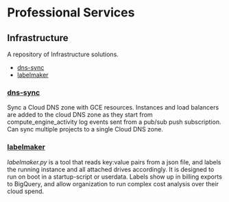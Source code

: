 # Professional Services
## Infrastructure
A repository of Infrastructure solutions.

 * [dns-sync](#dns-sync)
 * [labelmaker](#labelmaker)

### [dns-sync](dns-sync/)
  Sync a Cloud DNS zone with GCE resources. Instances and load balancers are added to the cloud DNS zone as they start from compute_engine_activity log events sent from a pub/sub push subscription. Can sync multiple projects to a single Cloud DNS zone.

### [labelmaker](labelmaker/readme.md)
  _labelmaker.py_ is a tool that reads key:value pairs from a json file, and labels the running instance and all attached drives accordingly. It is designed to run on boot in a startup-script or userdata. Labels show up in billing exports to BigQuery, and allow organization to run complex cost analysis over their cloud spend.
